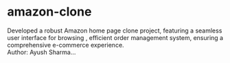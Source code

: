 # amazon-clone
Developed a robust  Amazon home page clone project, featuring a seamless user interface for browsing ,  efficient order management system, ensuring a comprehensive e-commerce experience.
<br/>
Author: Ayush Sharma...
